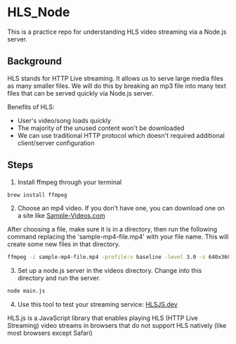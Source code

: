 # HLS_Node

This is a practice repo for understanding HLS video streaming via
a Node.js server. 

## Background

HLS stands for HTTP Live streaming. It allows us to serve large media files as many 
smaller files. We will do this by breaking an mp3 file into many text files that can 
be served quickly via  Node.js server. 

Benefits of HLS:

- User's video/song loads quickly
- The majority of the unused content won't be downloaded
- We can use traditional HTTP protocol which doesn't required additional client/server configuration

## Steps

1. Install ffmpeg through your terminal

```bash
brew install ffmpeg
```

2. Choose an mp4 video. If you don't have one, you can download one on a site like [Sample-Videos.com](Sample-Videos.com)

After choosing a file, make sure it is in a directory, then run the following command replacing the 'sample-mp4-file.mp4' with your file name. This will create some new files in 
that directory.


```bash
ffmpeg -i sample-mp4-file.mp4 -profile:v baseline -level 3.0 -s 640x360 -start_number 0 -hls_time 10 -hls_list_size 0 -f hls index.m3u8
```

3. Set up a node.js server in the videos directory. Change into this directory and run the server. 


```bash
node main.js
```

4. Use this tool to test your streaming service: [HLSJS.dev](https://hlsjs-dev.video-dev.org/demo/)

HLS.js is a JavaScript library that enables playing HLS (HTTP Live Streaming) video streams in browsers that do not support HLS natively (like most browsers except Safari)


